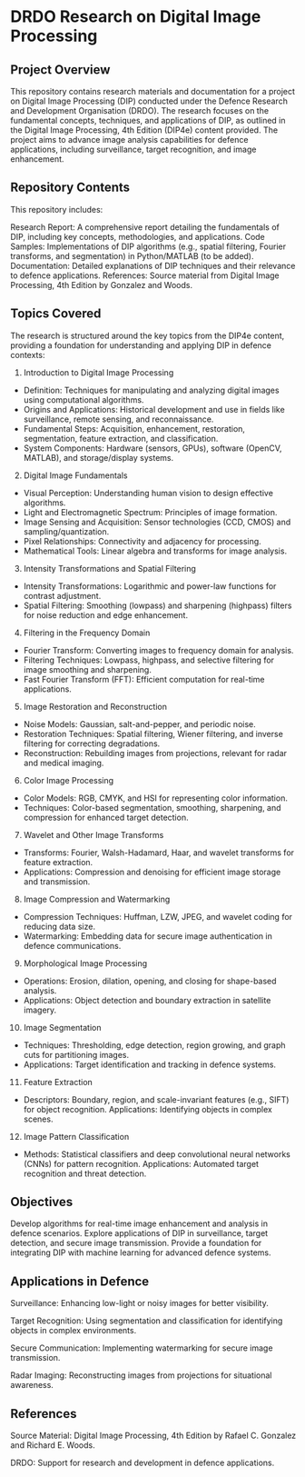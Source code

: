 # DRDO Research on Digital Image Processing
## Project Overview
This repository contains research materials and documentation for a project on Digital Image Processing (DIP) conducted under the Defence Research and Development Organisation (DRDO). The research focuses on the fundamental concepts, techniques, and applications of DIP, as outlined in the Digital Image Processing, 4th Edition (DIP4e) content provided. The project aims to advance image analysis capabilities for defence applications, including surveillance, target recognition, and image enhancement.
## Repository Contents
This repository includes:

Research Report: A comprehensive report detailing the fundamentals of DIP, including key concepts, methodologies, and applications.
Code Samples: Implementations of DIP algorithms (e.g., spatial filtering, Fourier transforms, and segmentation) in Python/MATLAB (to be added).
Documentation: Detailed explanations of DIP techniques and their relevance to defence applications.
References: Source material from Digital Image Processing, 4th Edition by Gonzalez and Woods.

## Topics Covered
The research is structured around the key topics from the DIP4e content, providing a foundation for understanding and applying DIP in defence contexts:
1. Introduction to Digital Image Processing

- Definition: Techniques for manipulating and analyzing digital images using computational algorithms.
- Origins and Applications: Historical development and use in fields like surveillance, remote sensing, and reconnaissance.
- Fundamental Steps: Acquisition, enhancement, restoration, segmentation, feature extraction, and classification.
- System Components: Hardware (sensors, GPUs), software (OpenCV, MATLAB), and storage/display systems.

2. Digital Image Fundamentals

- Visual Perception: Understanding human vision to design effective algorithms.
- Light and Electromagnetic Spectrum: Principles of image formation.
- Image Sensing and Acquisition: Sensor technologies (CCD, CMOS) and sampling/quantization.
- Pixel Relationships: Connectivity and adjacency for processing.
- Mathematical Tools: Linear algebra and transforms for image analysis.

3. Intensity Transformations and Spatial Filtering

- Intensity Transformations: Logarithmic and power-law functions for contrast adjustment.
- Spatial Filtering: Smoothing (lowpass) and sharpening (highpass) filters for noise reduction and edge enhancement.

4. Filtering in the Frequency Domain

- Fourier Transform: Converting images to frequency domain for analysis.
- Filtering Techniques: Lowpass, highpass, and selective filtering for image smoothing and sharpening.
- Fast Fourier Transform (FFT): Efficient computation for real-time applications.

5. Image Restoration and Reconstruction

- Noise Models: Gaussian, salt-and-pepper, and periodic noise.
- Restoration Techniques: Spatial filtering, Wiener filtering, and inverse filtering for correcting degradations.
- Reconstruction: Rebuilding images from projections, relevant for radar and medical imaging.

6. Color Image Processing

- Color Models: RGB, CMYK, and HSI for representing color information.
- Techniques: Color-based segmentation, smoothing, sharpening, and compression for enhanced target detection.

7. Wavelet and Other Image Transforms

- Transforms: Fourier, Walsh-Hadamard, Haar, and wavelet transforms for feature extraction.
- Applications: Compression and denoising for efficient image storage and transmission.

8. Image Compression and Watermarking

- Compression Techniques: Huffman, LZW, JPEG, and wavelet coding for reducing data size.
- Watermarking: Embedding data for secure image authentication in defence communications.

9. Morphological Image Processing

- Operations: Erosion, dilation, opening, and closing for shape-based analysis.
- Applications: Object detection and boundary extraction in satellite imagery.

10. Image Segmentation

- Techniques: Thresholding, edge detection, region growing, and graph cuts for partitioning images.
- Applications: Target identification and tracking in defence systems.

11. Feature Extraction

- Descriptors: Boundary, region, and scale-invariant features (e.g., SIFT) for object recognition.
Applications: Identifying objects in complex scenes.

12. Image Pattern Classification

- Methods: Statistical classifiers and deep convolutional neural networks (CNNs) for pattern recognition.
Applications: Automated target recognition and threat detection.

## Objectives

Develop algorithms for real-time image enhancement and analysis in defence scenarios.
Explore applications of DIP in surveillance, target detection, and secure image transmission.
Provide a foundation for integrating DIP with machine learning for advanced defence systems.

## Applications in Defence

Surveillance: Enhancing low-light or noisy images for better visibility.

Target Recognition: Using segmentation and classification for identifying objects in complex environments.

Secure Communication: Implementing watermarking for secure image transmission.

Radar Imaging: Reconstructing images from projections for situational awareness.


## References 
Source Material: Digital Image Processing, 4th Edition by Rafael C. Gonzalez and Richard E. Woods.

DRDO: Support for research and development in defence applications.
